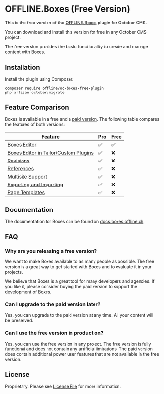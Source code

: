 # OFFLINE.Boxes (Free Version)

This is the free version of the [OFFLINE.Boxes](https://octobercms.com/plugin/offline-boxes) plugin for October CMS.

You can download and install this version for free in any October CMS project.

The free version provides the basic functionality to create and manage content with Boxes.

## Installation

Install the plugin using Composer.

```
composer require offline/oc-boxes-free-plugin
php artisan october:migrate
```

## Feature Comparison

Boxes is available in a free and a [paid version](https://octobercms.com/plugin/offline-boxes).
The following table compares the features of both versions:

| Feature                                                                                                | Pro | Free |
|--------------------------------------------------------------------------------------------------------|-----|------|
| [Boxes Editor](https://docs.boxes.offline.ch/concepts/box-editor.html)                                 | ✅   | ✅    |
| [Boxes Editor in Tailor/Custom Plugins](https://docs.boxes.offline.ch/use-cases/usage-in-plugins.html) | ✅   | ❌    |
| [Revisions](https://docs.boxes.offline.ch/concepts/revisions.html)                                     | ✅   | ❌    |
| [References](https://docs.boxes.offline.ch/concepts/box-references.html)                               | ✅   | ❌    |
| [Multisite Support](https://docs.boxes.offline.ch/use-cases/multisite.html)                            | ✅   | ❌    |
| [Exporting and Importing](https://docs.boxes.offline.ch/use-cases/export-import.html)                  | ✅   | ❌    |
| [Page Templates](https://docs.boxes.offline.ch/use-cases/page-templates.html)                          | ✅   | ❌    |

## Documentation

The documentation for Boxes can be found on [docs.boxes.offline.ch](https://docs.boxes.offline.ch/).

## FAQ

### Why are you releasing a free version?

We want to make Boxes available to as many people as possible. The free version is a great way to get started with Boxes
and to evaluate it in your projects.

We believe that Boxes is a great tool for many developers and agencies. If you like it, please consider buying the
paid version to support the development of Boxes.

### Can I upgrade to the paid version later?

Yes, you can upgrade to the paid version at any time. All your content will be preserved.

### Can I use the free version in production?

Yes, you can use the free version in any project. The free version is fully functional and does not contain any
artificial limitations. The paid version does contain additional power user features that are not available in the free version.

## License

Proprietary. Please see [License File](LICENSE) for more information.
